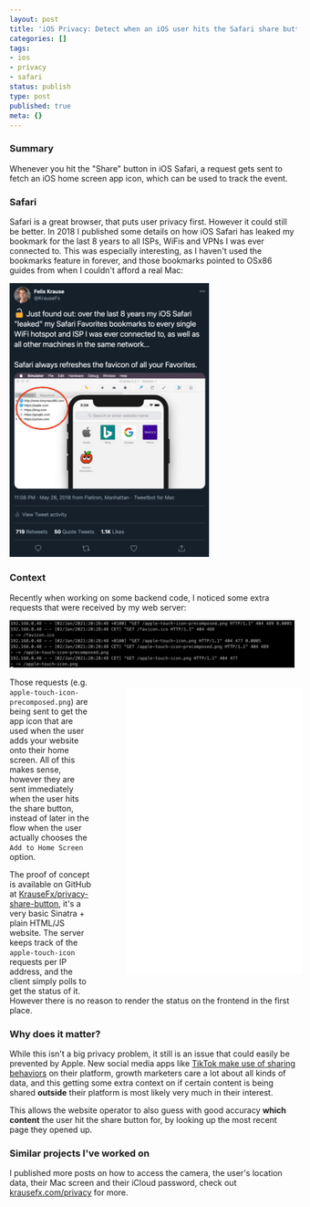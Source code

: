 ```yaml
---
layout: post
title: 'iOS Privacy: Detect when an iOS user hits the Safari share button'
categories: []
tags:
- ios
- privacy
- safari
status: publish
type: post
published: true
meta: {}
---
```


### Summary

Whenever you hit the "Share" button in iOS Safari, a request gets sent to fetch an iOS home screen app icon, which can be used to track the event.

### Safari

Safari is a great browser, that puts user privacy first. However it could still be better. In 2018 I published some details on how iOS Safari has leaked my bookmark for the last 8 years to all ISPs, WiFis and VPNs I was ever connected to. This was especially interesting, as I haven't used the bookmarks feature in forever, and those bookmarks pointed to OSx86 guides from when I couldn't afford a real Mac:

<a href="https://twitter.com/KrauseFx/status/1001208501111263235">
  <img src="/assets/posts/safari-tweet.png" width="350" />
</a>

### Context

Recently when working on some backend code, I noticed some extra requests that were received by my web server:

<img src="/assets/posts/apple-touch-icon-requests.png" width="500">

<div class="video" style="width: 320px; float: right;margin: 20px">
  <figure>
    <iframe width="310" height="500" src="//www.youtube.com/embed/y5ECangR4fM" frameborder="0" allowfullscreen></iframe>
  </figure>
</div>

Those requests (e.g. `apple-touch-icon-precomposed.png`) are being sent to get the app icon that are used when the user adds your website onto their home screen. All of this makes sense, however they are sent immediately when the user hits the share button, instead of later in the flow when the user actually chooses the `Add to Home Screen` option.

The proof of concept is available on GitHub at [KrauseFx/privacy-share-button](https://github.com/KrauseFx/privacy-share-button), it's a very basic Sinatra + plain HTML/JS website. The server keeps track of the `apple-touch-icon` requests per IP address, and the client simply polls to get the status of it. However there is no reason to render the status on the frontend in the first place.

### Why does it matter?

While this isn't a big privacy problem, it still is an issue that could easily be prevented by Apple. New social media apps like <a href="https://blog.hootsuite.com/tiktok-analytics/">TikTok make use of sharing behaviors</a> on their platform, growth marketers care a lot about all kinds of data, and this getting some extra context on if certain content is being shared **outside** their platform is most likely very much in their interest.

This allows the website operator to also guess with good accuracy **which content** the user hit the share button for, by looking up the most recent page they opened up.

### Similar projects I've worked on 

I published more posts on how to access the camera, the user's location data, their Mac screen and their iCloud password, check out [krausefx.com/privacy](/privacy) for more.
